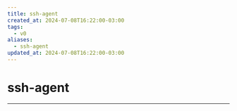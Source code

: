 ```yaml
---
title: ssh-agent
created_at: 2024-07-08T16:22:00-03:00
tags:
  - v0
aliases:
  - ssh-agent
updated_at: 2024-07-08T16:22:00-03:00
---
```

# ssh-agent
---

